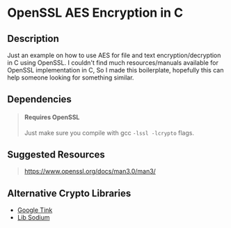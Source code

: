 # OpenSSL AES Encryption in C

## Description

Just an example on how to use AES for file and text encryption/decryption in C using OpenSSL.
I couldn't find much resources/manuals available for OpenSSL implementation in C,
So I made this boilerplate, hopefully this can help someone looking for something similar.

## Dependencies

> #### Requires OpenSSL
>
> Just make sure you compile with gcc `-lssl -lcrypto` flags.

## Suggested Resources

> https://www.openssl.org/docs/man3.0/man3/

## Alternative Crypto Libraries

- [Google Tink](https://github.com/google/tink)
- [Lib Sodium](https://github.com/jedisct1/libsodium)
